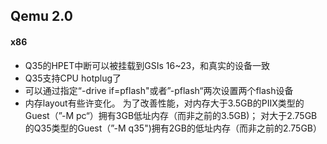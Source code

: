 Qemu 2.0
----
#### x86
+ Q35的HPET中断可以被挂载到GSIs 16~23，和真实的设备一致   
+ Q35支持CPU hotplug了
+ 可以通过指定“-drive if=pflash"或者”-pflash“两次设置两个flash设备
+ 内存layout有些许变化。
  为了改善性能，对内存大于3.5GB的PIIX类型的Guest（”-M pc“）拥有3GB低址内存（而非之前的3.5GB)；
  对大于2.75GB的Q35类型的Guest（”-M q35")拥有2GB的低址内存（而非之前的2.75GB）

